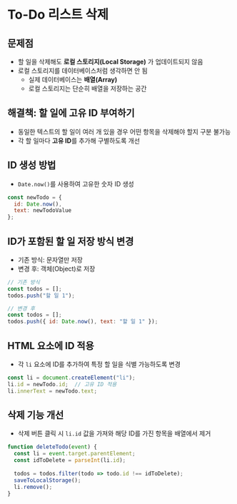 # To-Do 리스트 삭제

## 문제점
- 할 일을 삭제해도 **로컬 스토리지(Local Storage)** 가 업데이트되지 않음
- 로컬 스토리지를 데이터베이스처럼 생각하면 안 됨
  - 실제 데이터베이스는 **배열(Array)**
  - 로컬 스토리지는 단순히 배열을 저장하는 공간

## 해결책: 할 일에 고유 ID 부여하기
- 동일한 텍스트의 할 일이 여러 개 있을 경우 어떤 항목을 삭제해야 할지 구분 불가능
- 각 할 일마다 **고유 ID**를 추가해 구별하도록 개선

## ID 생성 방법
- `Date.now()`를 사용하여 고유한 숫자 ID 생성

```javascript
const newTodo = {
  id: Date.now(),
  text: newTodoValue
};
```

## ID가 포함된 할 일 저장 방식 변경
- 기존 방식: 문자열만 저장
- 변경 후: 객체(Object)로 저장

```javascript
// 기존 방식
const todos = [];
todos.push("할 일 1");

// 변경 후
const todos = [];
todos.push({ id: Date.now(), text: "할 일 1" });
```

## HTML 요소에 ID 적용
- 각 `li` 요소에 ID를 추가하여 특정 할 일을 식별 가능하도록 변경

```javascript
const li = document.createElement("li");
li.id = newTodo.id;  // 고유 ID 적용
li.innerText = newTodo.text;
```

## 삭제 기능 개선
- 삭제 버튼 클릭 시 `li.id` 값을 가져와 해당 ID를 가진 항목을 배열에서 제거

```javascript
function deleteTodo(event) {
  const li = event.target.parentElement;
  const idToDelete = parseInt(li.id);
  
  todos = todos.filter(todo => todo.id !== idToDelete);
  saveToLocalStorage();
  li.remove();
}
```